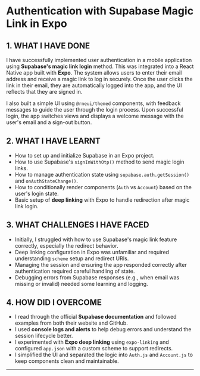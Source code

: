# Authentication with Supabase Magic Link in Expo

## 1. WHAT I HAVE DONE

I have successfully implemented user authentication in a mobile application using **Supabase's magic link login** method. This was integrated into a React Native app built with **Expo**. The system allows users to enter their email address and receive a magic link to log in securely. Once the user clicks the link in their email, they are automatically logged into the app, and the UI reflects that they are signed in.

I also built a simple UI using `@rneui/themed` components, with feedback messages to guide the user through the login process. Upon successful login, the app switches views and displays a welcome message with the user's email and a sign-out button.

## 2. WHAT I HAVE LEARNT

- How to set up and initialize Supabase in an Expo project.
- How to use Supabase's `signInWithOtp()` method to send magic login links.
- How to manage authentication state using `supabase.auth.getSession()` and `onAuthStateChange()`.
- How to conditionally render components (`Auth` vs `Account`) based on the user's login state.
- Basic setup of **deep linking** with Expo to handle redirection after magic link login.

## 3. WHAT CHALLENGES I HAVE FACED

- Initially, I struggled with how to use Supabase's magic link feature correctly, especially the redirect behavior.
- Deep linking configuration in Expo was unfamiliar and required understanding `scheme` setup and redirect URIs.
- Managing the session and ensuring the app responded correctly after authentication required careful handling of state.
- Debugging errors from Supabase responses (e.g., when email was missing or invalid) needed some learning and logging.

## 4. HOW DID I OVERCOME

- I read through the official **Supabase documentation** and followed examples from both their website and GitHub.
- I used **console logs and alerts** to help debug errors and understand the session lifecycle better.
- I experimented with **Expo deep linking** using `expo-linking` and configured `app.json` with a custom scheme to support redirects.
- I simplified the UI and separated the logic into `Auth.js` and `Account.js` to keep components clean and maintainable.

---


